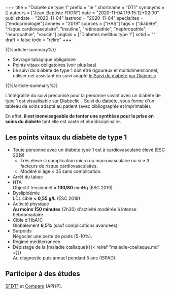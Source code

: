 +++
title = "Diabète de type 1"
prefix = "le "
shortname = "DT1"
synonyms = []
auteurs = ["Jean-Baptiste FRON"]
date = "2020-11-04T19:15:12+02:00"
publishdate = "2020-11-04"
lastmod = "2020-11-04"
specialites = ["endocrinologie"]
annees = "2019"
sources = ["HAS"]
tags = ["diabete", "risque cardiovasculaire", "insuline", "retinopathie", "nephropathie", "neuropathie", "vaccin"]
anglais = ["Diabetes mellitus type 1"]
sctid = ""
draft = false
todo = "relire"
+++

{{%article-summary%}}

- Sevrage tabagique obligatoire
- Points vitaux obligatoires (voir plus bas)
- Le suivi du diabète de type 1 doit être rigoureux et multidimensionnel, utiliser cet assistant du suivi adapté [le Suivi du diabète par Diabeclic](https://www.diabeclic.com/suivi-du-diabete)

{{%/article-summary%}}

L'intégralité du suivi préconisé pour la personne vivant avec un diabète de type 1 est visualisable sur [Diabeclic - Suivi du diabète](https://www.diabeclic.com/suivi-du-diabete), sous forme d'un tableau de soins adapté au patient (avec bibliographie et imprimable).

En effet, **il est inenvisageable de tenter une synthèse pour la prise en soins du diabète** tant elle est vaste et pluridisciplinaire.

## Les points vitaux du diabète de type 1

- Toute personne avec un diabète type 1 est à cardiovasculaire élevé (ESC 2019)
  - Très élevé si complication micro ou macrovasculaire ou si ≥ 3 facteurs de risque cardiovasculaires.
  - Modéré si âge < 35 sans complication.
- Arrêt du tabac
- HTA  
Objectif tensionnel **< 130/80** mmHg (ESC 2019).
- Dyslipidémie  
LDL cible **< 0,55 g/L** (ESC 2019)
- Activité physique  
**Au moins 150 minutes** (2h30) d'activité modérée à intense hebdomadaire.
- Cible d'HbA1C  
Globalement **6,5%** (sauf complications avancées).
- Surpoids  
Négocier une perte de poids (5-10%).
- Régimé méditerranéen
- Dépistage de la [maladie cœliaque]({{< relref "maladie-coeliaque.md" >}})  
Au diagnostic puis annuel pendant 5 ans (ISPAD).

## Participer à des études

[SFDT1](https://sfdt1.fr/) et [Compare](https://compare.aphp.fr/) (APHP).
